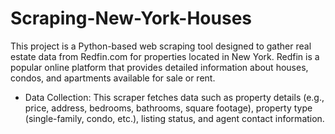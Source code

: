 # Scraping-New-York-Houses
This project is a Python-based web scraping tool designed to gather real estate data from Redfin.com for properties located in New York. Redfin is a popular online platform that provides detailed information about houses, condos, and apartments available for sale or rent.

- Data Collection:
This scraper fetches data such as property details (e.g., price, address, bedrooms, bathrooms, square footage), property type (single-family, condo, etc.), listing status, and agent contact information.
